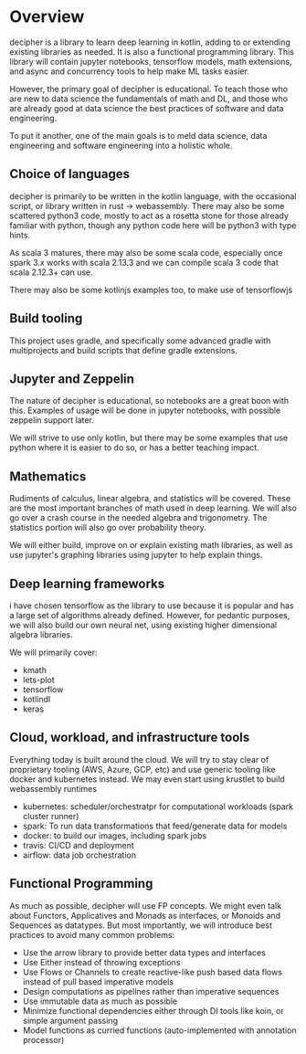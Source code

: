 # Overview

decipher is a library to learn deep learning in kotlin, adding to or extending existing
libraries as needed.  It is also a functional programming library.  This library
will contain jupyter notebooks, tensorflow models, math extensions, and async and
concurrency tools to help make ML tasks easier.

However, the primary goal of decipher is educational.  To teach those who are new to data
science the fundamentals of math and DL, and those who are already good at data science
the best practices of software and data engineering.

To put it another, one of the main goals is to meld data science, data engineering and
software engineering into a holistic whole.

## Choice of languages

decipher is primarily to be written in the kotlin language, with the occasional script, or
library written in rust -> webassembly.  There may also be some scattered python3 code, mostly
to act as a rosetta stone for those already familiar with python, though any python code here
will be python3 with type hints.

As scala 3 matures, there may also be some scala code, especially once spark 3.x works
with scala 2.13.3 and we can compile scala 3 code that scala 2.12.3+ can use.

There may also be some kotlinjs examples too, to make use of tensorflowjs

## Build tooling

This project uses gradle, and specifically some advanced gradle with multiprojects and build
scripts that define gradle extensions.

## Jupyter and Zeppelin

The nature of decipher is educational, so notebooks are a great boon with this.  Examples of
usage will be done in jupyter notebooks, with possible zeppelin support later.

We will strive to use only kotlin, but there may be some examples that use python
where it is easier to do so, or has a better teaching impact.

## Mathematics

Rudiments of calculus, linear algebra, and statistics will be covered.  These are the most 
important branches of math used in deep learning.  We will also go over a crash course in the
needed algebra and trigonometry.  The statistics portion will also go over probability theory.

We will either build, improve on or explain existing math libraries, as well as use jupyter's
graphing libraries using jupyter to help explain things.

## Deep learning frameworks

i have chosen tensorflow as the library to use because it is popular and has a large set of
algorithms already defined.  However, for pedantic purposes, we will also build our own neural
net, using existing higher dimensional algebra libraries.

We will primarily cover:

- kmath
- lets-plot
- tensorflow
- kotlindl
- keras

## Cloud, workload, and infrastructure tools

Everything today is built around the cloud.  We will try to stay clear of proprietary tooling 
 (AWS, Azure, GCP, etc) and use generic tooling like docker and kubernetes instead.  We may
even start using krustlet to build webassembly runtimes

- kubernetes: scheduler/orchestratpr for computational workloads (spark cluster runner)
- spark: To run data transformations that feed/generate data for models  
- docker: to build our images, including spark jobs
- travis: CI/CD and deployment 
- airflow: data job orchestration

## Functional Programming

As much as possible, decipher will use FP concepts.  We might even talk about Functors, Applicatives and Monads as
interfaces, or Monoids and Sequences as datatypes.  But most importantly, we will introduce best practices to 
avoid many common problems:

- Use the arrow library to provide better data types and interfaces
- Use Either instead of throwing exceptions
- Use Flows or Channels to create reactive-like push based data flows instead of pull based imperative models
- Design computations as pipelines rather than imperative sequences
- Use immutable data as much as possible
- Minimize functional dependencies either through DI tools like koin, or simple argument passing
- Model functions as curried functions (auto-implemented with annotation processor)

